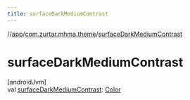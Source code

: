 ```yaml
---
title: surfaceDarkMediumContrast
---
```

//[app](../../index.html)/[com.zurtar.mhma.theme](index.html)/[surfaceDarkMediumContrast](surface-dark-medium-contrast.html)



# surfaceDarkMediumContrast



[androidJvm]\
val [surfaceDarkMediumContrast](surface-dark-medium-contrast.html): [Color](https://developer.android.com/reference/kotlin/androidx/compose/ui/graphics/Color.html)



